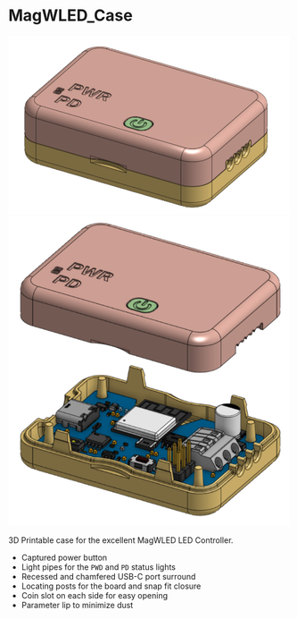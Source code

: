 # MagWLED_Case
![case](media/case_assembled.png)
![case](media/case_exploded.png)

3D Printable case for the excellent MagWLED LED Controller.

* Captured power button
* Light pipes for the `PWD` and `PD` status lights
* Recessed and chamfered USB-C port surround
* Locating posts for the board and snap fit closure
* Coin slot on each side for easy opening
* Parameter lip to minimize dust


